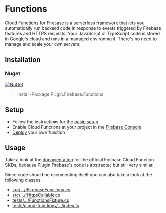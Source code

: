 # Functions

Cloud Functions for Firebase is a serverless framework that lets you automatically run backend code in response to events triggered by Firebase features and HTTPS requests. Your JavaScript or TypeScript code is stored in Google's cloud and runs in a managed environment. There's no need to manage and scale your own servers.

## Installation
### Nuget
[![NuGet](https://img.shields.io/nuget/v/plugin.firebase.functions.svg?maxAge=86400&style=flat)](https://www.nuget.org/packages/Plugin.Firebase.Functions/)

> Install-Package Plugin.Firebase.Functions

## Setup

- Follow the instructions for the [basic setup](https://github.com/TobiasBuchholz/Plugin.Firebase/blob/master/README.md#basic-setup)
- Enable Cloud Functions at your project in the [Firebase Console](https://console.firebase.google.com/)
- [Deploy](https://firebase.google.com/docs/functions/get-started?hl=en) your own function

## Usage

Take a look at the [documentation](https://firebase.google.com/docs/functions/callable?hl=en#call_the_function) for the official Firebase Cloud Function SKDs, because Plugin.Firebase's code is abstracted but still very similar.

Since code should be documenting itself you can also take a look at the following classes:
- [src/.../IFirebaseFunctions.cs](https://github.com/TobiasBuchholz/Plugin.Firebase/blob/master/src/Shared/Functions/IFirebaseFunctions.cs)
- [src/.../IHttpsCallable.cs](https://github.com/TobiasBuchholz/Plugin.Firebase/blob/master/src/Shared/Functions/IHttpsCallable.cs)
- [tests/.../FunctionsFixture.cs](https://github.com/TobiasBuchholz/Plugin.Firebase/blob/master/tests/Plugin.Firebase.IntegrationTests/Functions/FunctionsFixture.cs)
- [tests/cloud-functions/.../index.ts](https://github.com/TobiasBuchholz/Plugin.Firebase/blob/master/tests/cloud-functions/functions/src/index.ts)

